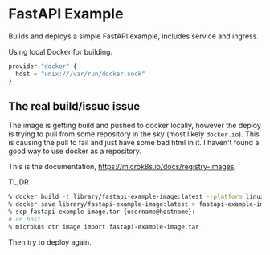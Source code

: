 # FastAPI Example

Builds and deploys a simple FastAPI example, includes service and ingress.

Using local Docker for building.

```javascript
provider "docker" {
  host = "unix:///var/run/docker.sock"
}
```

## The real build/issue issue

The image is getting build and pushed to docker locally, however the deploy is trying to pull from some repository in the sky (most likely `docker.io`). This is causing the pull to fail and just have some bad html in it. I haven't found a good way to use docker as a repository.

This is the documentation, <https://microk8s.io/docs/registry-images>.

TL;DR

```bash
% docker build -t library/fastapi-example-image:latest --platform linux/arm64 --build-arg GIT_COMMIT=$(git rev-parse --short HEAD) . # check your deployment platform
% docker save library/fastapi-example-image:latest > fastapi-example-image.tar
% scp fastapi-example-image.tar {username@hostname}:
# on host
% microk8s ctr image import fastapi-example-image.tar
```

Then try to deploy again.
